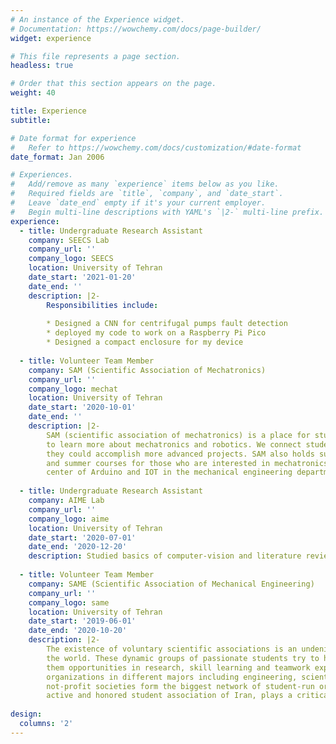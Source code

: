 ```yaml
---
# An instance of the Experience widget.
# Documentation: https://wowchemy.com/docs/page-builder/
widget: experience

# This file represents a page section.
headless: true

# Order that this section appears on the page.
weight: 40

title: Experience
subtitle:

# Date format for experience
#   Refer to https://wowchemy.com/docs/customization/#date-format
date_format: Jan 2006

# Experiences.
#   Add/remove as many `experience` items below as you like.
#   Required fields are `title`, `company`, and `date_start`.
#   Leave `date_end` empty if it's your current employer.
#   Begin multi-line descriptions with YAML's `|2-` multi-line prefix.
experience:
  - title: Undergraduate Research Assistant
    company: SEECS Lab
    company_url: ''
    company_logo: SEECS
    location: University of Tehran
    date_start: '2021-01-20'
    date_end: ''
    description: |2-
        Responsibilities include:
        
        * Designed a CNN for centrifugal pumps fault detection
        * deployed my code to work on a Raspberry Pi Pico
        * Designed a compact enclosure for my device
        
  - title: Volunteer Team Member
    company: SAM (Scientific Association of Mechatronics)
    company_url: ''
    company_logo: mechat
    location: University of Tehran
    date_start: '2020-10-01'
    date_end: ''
    description: |2-
        SAM (scientific association of mechatronics) is a place for students of the University of Tehran
        to learn more about mechatronics and robotics. We connect students from different majors so that
        they could accomplish more advanced projects. SAM also holds subject-related seminars, workshops,
        and summer courses for those who are interested in mechatronics and robotics. We are known as the
        center of Arduino and IOT in the mechanical engineering department
    
  - title: Undergraduate Research Assistant
    company: AIME Lab
    company_url: ''
    company_logo: aime
    location: University of Tehran
    date_start: '2020-07-01'
    date_end: '2020-12-20'
    description: Studied basics of computer-vision and literature reviewed bone landmarking
    
  - title: Volunteer Team Member
    company: SAME (Scientific Association of Mechanical Engineering)
    company_url: ''
    company_logo: same
    location: University of Tehran
    date_start: '2019-06-01'
    date_end: '2020-10-20'
    description: |2-
        The existence of voluntary scientific associations is an undeniable part of educational systems around
        the world. These dynamic groups of passionate students try to help others improve their skills by providing
        them opportunities in research, skill learning and teamwork experience. University of Tehran has +190 student
        organizations in different majors including engineering, scientific, cultural and artistic fields. These
        not-profit societies form the biggest network of student-run organizations at Iran. SAME as the most prestigious,
        active and honored student association of Iran, plays a critical role in University of Tehran.
    
design:
  columns: '2'
---
```

